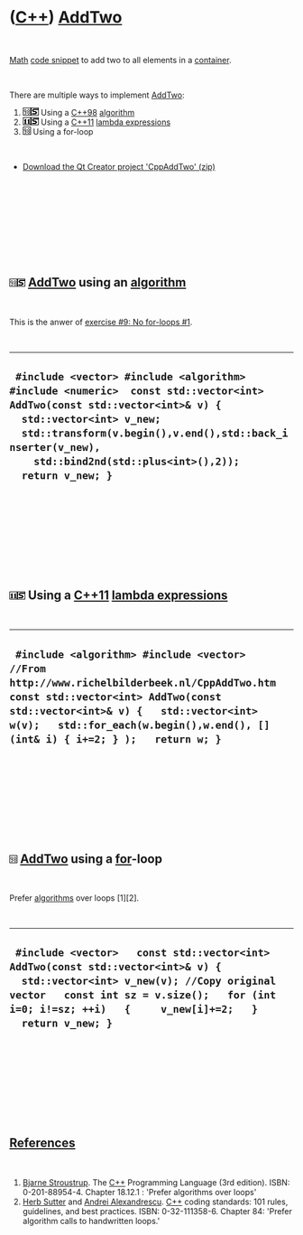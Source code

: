 



 

 

 

 

 

([C++](Cpp.md)) [AddTwo](CppAddTwo.md)
========================================

 

[Math](CppMath.md) [code snippet](CppCodeSnippets.md) to add two to
all elements in a [container](CppContainer.md).

 

There are multiple ways to implement [AddTwo](CppAddTwo.md):

1.  ![C++98](PicCpp98.png)![STL](PicStl.png) Using a [C++98](Cpp98.md)
    [algorithm](CppAlgorithm.md)
2.  ![C++11](PicCpp11.png)![STL](PicStl.png) Using a [C++11](Cpp11.md)
    [lambda expressions](CppLambdaExpression.md)
3.  ![C++98](PicCpp98.png) Using a for-loop

 

-   [Download the Qt Creator project 'CppAddTwo' (zip)](CppAddTwo.zip)

 

 

 

 

 

![C++98](PicCpp98.png)![STL](PicStl.png) [AddTwo](CppAddTwo.md) using an [algorithm](CppAlgorithm.md)
-------------------------------------------------------------------------------------------------------

 

This is the anwer of [exercise \#9: No for-loops
\#1](CppExerciseNoForLoops.md).

 

  ---------------------------------------------------------------------------------------------------------------------------------------------------------------------------------------------------------------------------------------------------------------------------
  ` #include <vector> #include <algorithm> #include <numeric>  const std::vector<int> AddTwo(const std::vector<int>& v) {   std::vector<int> v_new;   std::transform(v.begin(),v.end(),std::back_inserter(v_new),     std::bind2nd(std::plus<int>(),2));   return v_new; }`
  ---------------------------------------------------------------------------------------------------------------------------------------------------------------------------------------------------------------------------------------------------------------------------

 

 

 

 

 

![C++11](PicCpp11.png)![STL](PicStl.png) Using a [C++11](Cpp11.md) [lambda expressions](CppLambdaExpression.md)
-----------------------------------------------------------------------------------------------------------------

 

  -------------------------------------------------------------------------------------------------------------------------------------------------------------------------------------------------------------------------------------------------------------
  ` #include <algorithm> #include <vector>  //From http://www.richelbilderbeek.nl/CppAddTwo.htm const std::vector<int> AddTwo(const std::vector<int>& v) {   std::vector<int> w(v);   std::for_each(w.begin(),w.end(), [](int& i) { i+=2; } );   return w; }`
  -------------------------------------------------------------------------------------------------------------------------------------------------------------------------------------------------------------------------------------------------------------

 

 

 

 

 

![C++98](PicCpp98.png) [AddTwo](CppAddTwo.md) using a **[for](CppFor.md)**-loop
---------------------------------------------------------------------------------

 

Prefer [algorithms](CppAlgorithm.md) over loops \[1\]\[2\].

 

  -----------------------------------------------------------------------------------------------------------------------------------------------------------------------------------------------------------------------------------------
  ` #include <vector>   const std::vector<int> AddTwo(const std::vector<int>& v) {   std::vector<int> v_new(v); //Copy original vector   const int sz = v.size();   for (int i=0; i!=sz; ++i)   {     v_new[i]+=2;   }   return v_new; }`
  -----------------------------------------------------------------------------------------------------------------------------------------------------------------------------------------------------------------------------------------

 

 

 

 

 

[References](CppReferences.md)
-------------------------------

 

1.  [Bjarne Stroustrup](CppBjarneStroustrup.md). The [C++](Cpp.md)
    Programming Language (3rd edition). ISBN: 0-201-88954-4. Chapter
    18.12.1 : 'Prefer algorithms over loops'
2.  [Herb Sutter](CppHerbSutter.md) and [Andrei
    Alexandrescu](CppAndreiAlexandrescu.md). [C++](Cpp.md) coding
    standards: 101 rules, guidelines, and best practices.
    ISBN: 0-32-111358-6. Chapter 84: 'Prefer algorithm calls to
    handwritten loops.'

 

 

 

 

 





 



